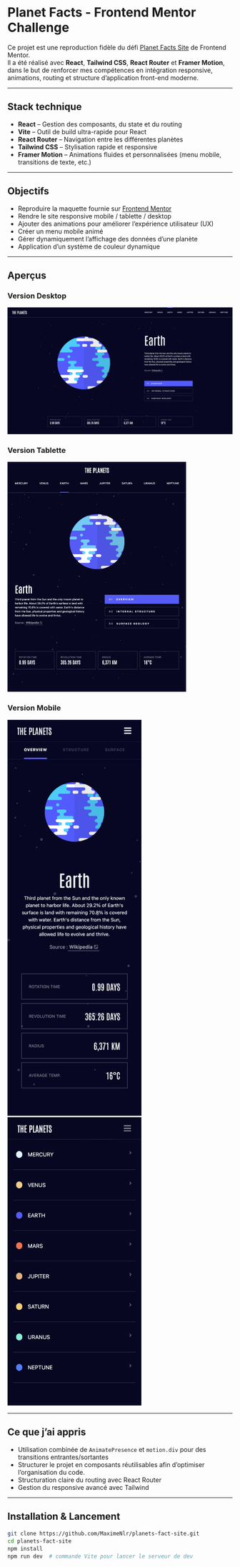 # Planet Facts - Frontend Mentor Challenge

Ce projet est une reproduction fidèle du défi [Planet Facts Site](https://www.frontendmentor.io/challenges/planets-fact-site-gazqN8w_f) de Frontend Mentor.  
Il a été réalisé avec **React**, **Tailwind CSS**, **React Router** et **Framer Motion**, dans le but de renforcer mes compétences en intégration responsive, animations, routing et structure d’application front-end moderne.

---

## Stack technique

- **React** – Gestion des composants, du state et du routing
- **Vite** – Outil de build ultra-rapide pour React
- **React Router** – Navigation entre les différentes planètes
- **Tailwind CSS** – Stylisation rapide et responsive
- **Framer Motion** – Animations fluides et personnalisées (menu mobile, transitions de texte, etc.)

---

## Objectifs

- Reproduire la maquette fournie sur [Frontend Mentor](https://www.frontendmentor.io)
- Rendre le site responsive mobile / tablette / desktop
- Ajouter des animations pour améliorer l’expérience utilisateur (UX)
- Créer un menu mobile animé
- Gérer dynamiquement l’affichage des données d’une planète
- Application d’un système de couleur dynamique

---

## Aperçus

### Version Desktop
<img src="./screenshots/desktop.png" alt="Aperçu Desktop" width="600" />

### Version Tablette
<img src="./screenshots/tablet.png" alt="Aperçu Tablette" width="400" />

### Version Mobile
<img src="./screenshots/mobile.png" alt="Aperçu Mobile" width="300" />
<img src="./screenshots/mobile_header.png" alt="Aperçu Mobile" width="300" />

---

## Ce que j’ai appris

- Utilisation combinée de `AnimatePresence` et `motion.div` pour des transitions entrantes/sortantes
- Structurer le projet en composants réutilisables afin d’optimiser l’organisation du code.
- Structuration claire du routing avec React Router
- Gestion du responsive avancé avec Tailwind

---

## Installation & Lancement

```bash
git clone https://github.com/MaximeNlr/planets-fact-site.git
cd planets-fact-site
npm install
npm run dev  # commande Vite pour lancer le serveur de dev
```